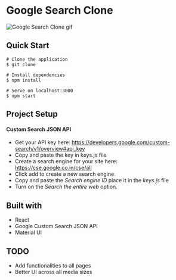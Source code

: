 # Google Search Clone

![Google Search Clone gif](https://media1.giphy.com/media/dsoYeYq33p1SHMfdqX/giphy.gif?cid=790b76116b2b978c7470adf51fbf86167a6fafc9afc2ebec&rid=giphy.gif&ct=g "Google Search Clone GIF")

## Quick Start

```
# Clone the application
$ git clone

# Install dependencies
$ npm install

# Serve on localhost:3000
$ npm start
```
## Project Setup
#### Custom Search JSON API
* Get your API key here: <https://developers.google.com/custom-search/v1/overview#api_key>
* Copy and paste the key in keys.js file
* Create a search engine for your site here: <https://cse.google.co.in/cse/all>
* Click add to create a new search engine.
* Copy and paste the _Search engine ID_ place it in the _keys.js_ file
* Turn on the _Search the entire web_ option.

## Built with
* React
* Google Custom Search JSON API
* Material UI

## TODO
* Add functionalities to all pages
* Better UI across all media sizes
